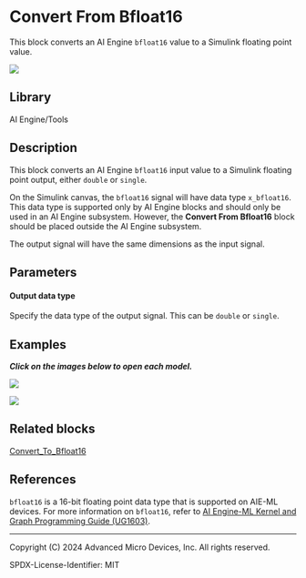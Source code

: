 # Convert From Bfloat16
This block converts an AI Engine `bfloat16` value to a Simulink floating point value.
  
![](./Images/block.png)  

## Library

AI Engine/Tools

## Description

This block converts an AI Engine `bfloat16` input value to a Simulink floating point output, either `double` or `single`.

On the Simulink canvas, the `bfloat16` signal will have data type `x_bfloat16`. This data type is supported only by AI Engine blocks and should only be used in an AI Engine subsystem. However, the **Convert From Bfloat16** block should be placed outside the AI Engine subsystem.

The output signal will have the same dimensions as the input signal.

## Parameters

#### Output data type

Specify the data type of the output signal. This can be `double` or `single`.

## Examples

***Click on the images below to open each model.***

[![](./Images/ConvertFrom_Bfloat16_Ex1.png)](https://github.com/Xilinx/Vitis_Model_Composer/tree/2024.2/Examples/Block_Help/AIE/ConvertFrom_Bfloat16_Ex1)

[![](./Images/ConvertFrom_Bfloat16_Ex2.png)](https://github.com/Xilinx/Vitis_Model_Composer/tree/2024.2/Examples/Block_Help/AIE/ConvertFrom_Bfloat16_Ex2)

## Related blocks
[Convert_To_Bfloat16](../Convert_To_Bfloat16/README.md)

## References

`bfloat16` is a 16-bit floating point data type that is supported on AIE-ML devices. For more information on `bfloat16`, refer to [AI Engine-ML Kernel and Graph Programming Guide (UG1603)](https://docs.xilinx.com/r/en-US/ug1603-ai-engine-ml-kernel-graph/Floating-Point-Operations).


--------------
Copyright (C) 2024 Advanced Micro Devices, Inc.
All rights reserved.

SPDX-License-Identifier: MIT
